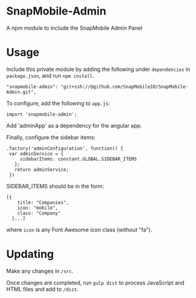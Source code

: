 # SnapMobile-Admin
A npm module to include the SnapMobile Admin Panel

# Usage

Include this private module by adding the following under `dependencies` in `package.json`, and run `npm install`.

    "snapmobile-admin": "git+ssh://@github.com/SnapMobileIO/SnapMobile-Admin.git",

To configure, add the following to `app.js`:

    import 'snapmobile-admin';
    
Add 'adminApp' as a dependency for the angular app.

Finally, configure the sidebar items:

    .factory('adminConfiguration', function() {
     var adminService = {
         sidebarItems: constant.GLOBAL.SIDEBAR_ITEMS
       };
       return adminService;
     })

SIDEBAR_ITEMS should be in the form:

    [{
        title: "Companies",
        icon: "mobile",
        class: "Company"
      }...]
      
where `icon` is any Font Awesome icon class (without "fa").

# Updating

Make any changes in `/src`.

Once changes are completed, run `gulp dist` to process JavaScript and HTML files and add to `/dist`.
